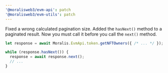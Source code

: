 ```yaml
---
'@moralisweb3/evm-api': patch
'@moralisweb3/evm-utils': patch
---
```


Fixed a wrong calculated pagination size. Added the `hasNext()` method to a paginated result. Now you must call it before you call the `next()` method.

```ts
let response = await Moralis.EvmApi.token.getNFTOwners({ /* ... */ });

while (response.hasNext()) {
  response = await response.next();
  // ...
}
```
